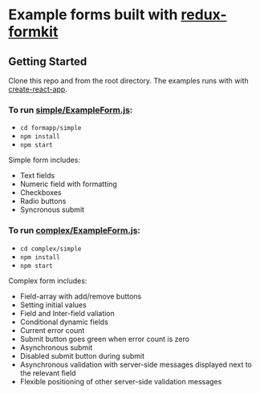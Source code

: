 # Example forms built with  [redux-formkit](https://github.com/chrisfield/redux-formkit)


## Getting Started

Clone this repo and from the root directory. The examples runs with with [create-react-app](https://github.com/facebook/create-react-app). 

### To run [simple/ExampleForm.js](https://github.com/chrisfield/formapp/blob/master/src/components/simple/ExampleForm.js):

* `cd formapp/simple`
* `npm install`
* `npm start`

Simple form includes:
* Text fields
* Numeric field with formatting
* Checkboxes
* Radio buttons
* Syncronous submit


### To run [complex/ExampleForm.js](https://github.com/chrisfield/formapp/blob/master/src/components/complex/ExampleForm.js):
* `cd complex/simple`
* `npm install`
* `npm start`

Complex form includes:
* Field-array with add/remove buttons
* Setting initial values
* Field and Inter-field valiation
* Conditional dynamic fields
* Current error count
* Submit button goes green when error count is zero
* Asynchronous submit
* Disabled submit button during submit
* Asynchronous validation with server-side messages displayed next to the relevant field
* Flexible positioning of other server-side validation messages

